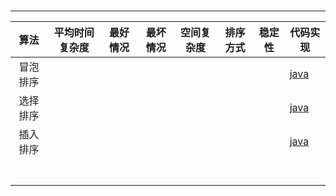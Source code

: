 # 

------



|   算法   | 平均时间复杂度 | 最好情况 | 最坏情况 | 空间复杂度 | 排序方式 | 稳定性 | 代码实现                          |
| :------: | :------------: | -------- | :------: | ---------- | -------- | ------ | --------------------------------- |
| 冒泡排序 |                |          |          |            |          |        | [java](./java/BubbleSort.java)    |
| 选择排序 |                |          |          |            |          |        | [java](./java/SelectionSort.java) |
| 插入排序 |                |          |          |            |          |        | [java](./java/InsertSort.java)    |
|          |                |          |          |            |          |        |                                   |
|          |                |          |          |            |          |        |                                   |
|          |                |          |          |            |          |        |                                   |
|          |                |          |          |            |          |        |                                   |
|          |                |          |          |            |          |        |                                   |
|          |                |          |          |            |          |        |                                   |
|          |                |          |          |            |          |        |                                   |

